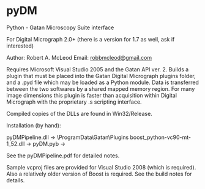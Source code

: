 # pyDM

Python - Gatan Microscopy Suite interface

For Digital Micrograph 2.0+ 
(there is a version for 1.7 as well, ask if interested)

Author: Robert A. McLeod
Email: robbmcleod@gmail.com

Requires Microsoft Visual Studio 2005 and the Gatan API ver. 2. Builds a plugin that must be placed into the 
Gatan Digital Micrograph plugins folder, and a .pyd file which may be loaded as a Python module. Data is 
transferred between the two softwares by a shared mapped memory region. For many image dimensions this plugin 
is faster than acquisition within Digital Micrograph with the proprietary .s scripting interface.

Compiled copies of the DLLs are found in Win32/Release.  

Installation (by hand):

pyDMPipeline.dll -> \ProgramData\Gatan\Plugins
boost_python-vc90-mt-1_52.dll -> <PYTHONPATH>
pyDM.pyb -> <PYTHONPATH>

See the pyDMPipeline.pdf for detailed notes.

Sample vcproj files are provided for Visual Studio 2008 (which is required).  Also a relatively older version of Boost
is required.  See the build notes for details.